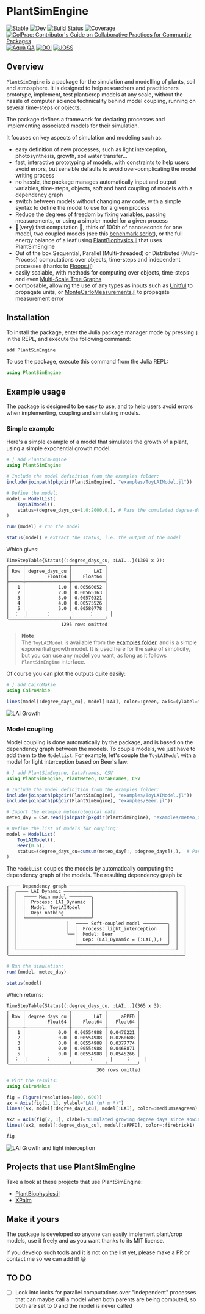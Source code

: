 # PlantSimEngine

[![Stable](https://img.shields.io/badge/docs-stable-blue.svg)](https://VEZY.github.io/PlantSimEngine.jl/stable)
[![Dev](https://img.shields.io/badge/docs-dev-blue.svg)](https://VEZY.github.io/PlantSimEngine.jl/dev)
[![Build Status](https://github.com/VEZY/PlantSimEngine.jl/actions/workflows/CI.yml/badge.svg?branch=main)](https://github.com/VEZY/PlantSimEngine.jl/actions/workflows/CI.yml?query=branch%3Amain)
[![Coverage](https://codecov.io/gh/VEZY/PlantSimEngine.jl/branch/main/graph/badge.svg)](https://codecov.io/gh/VEZY/PlantSimEngine.jl)
[![ColPrac: Contributor's Guide on Collaborative Practices for Community Packages](https://img.shields.io/badge/ColPrac-Contributor's%20Guide-blueviolet)](https://github.com/SciML/ColPrac)
[![Aqua QA](https://raw.githubusercontent.com/JuliaTesting/Aqua.jl/master/badge.svg)](https://github.com/JuliaTesting/Aqua.jl)
[![DOI](https://zenodo.org/badge/571659510.svg)](https://zenodo.org/badge/latestdoi/571659510)
[![JOSS](https://joss.theoj.org/papers/137e3e6c2ddc349bec39e06bb04e4e09/status.svg)](https://joss.theoj.org/papers/137e3e6c2ddc349bec39e06bb04e4e09)


## Overview

`PlantSimEngine` is a package for the simulation and modelling of plants, soil and atmosphere. It is designed to help researchers and practitioners prototype, implement, test plant/crop models at any scale, without the hassle of computer science technicality behind model coupling, running on several time-steps or objects.

The package defines a framework for declaring processes and implementing associated models for their simulation. 

It focuses on key aspects of simulation and modeling such as: 

- easy definition of new processes, such as light interception, photosynthesis, growth, soil water transfer...
- fast, interactive prototyping of models, with constraints to help users avoid errors, but sensible defaults to avoid over-complicating the model writing process
- no hassle, the package manages automatically input and output variables, time-steps, objects, soft and hard coupling of models with a dependency graph
- switch between models without changing any code, with a simple syntax to define the model to use for a given process
- Reduce the degrees of freedom by fixing variables, passing measurements, or using a simpler model for a given process
- 🚀(very) fast computation 🚀, think of 100th of nanoseconds for one model, two coupled models (see this [benchmark script](https://github.com/VEZY/PlantSimEngine.jl/blob/main/examples/benchmark.jl)), or the full energy balance of a leaf using [PlantBiophysics.jl](https://github.com/VEZY/PlantBiophysics.jl) that uses PlantSimEngine
- Out of the box Sequential, Parallel (Multi-threaded) or Distributed (Multi-Process) computations over objects, time-steps and independent processes (thanks to [Floops.jl](https://juliafolds.github.io/FLoops.jl/stable/))
- easily scalable, with methods for computing over objects, time-steps and even [Multi-Scale Tree Graphs](https://github.com/VEZY/MultiScaleTreeGraph.jl)
- composable, allowing the use of any types as inputs such as [Unitful](https://github.com/PainterQubits/Unitful.jl) to propagate units, or [MonteCarloMeasurements.jl](https://github.com/baggepinnen/MonteCarloMeasurements.jl) to propagate measurement error

## Installation

To install the package, enter the Julia package manager mode by pressing `]` in the REPL, and execute the following command:

```julia
add PlantSimEngine
```

To use the package, execute this command from the Julia REPL:

```julia
using PlantSimEngine
```

## Example usage

The package is designed to be easy to use, and to help users avoid errors when implementing, coupling and simulating models.

### Simple example 

Here's a simple example of a model that simulates the growth of a plant, using a simple exponential growth model:

```julia
# ] add PlantSimEngine
using PlantSimEngine

# Include the model definition from the examples folder:
include(joinpath(pkgdir(PlantSimEngine), "examples/ToyLAIModel.jl"))

# Define the model:
model = ModelList(
    ToyLAIModel(),
    status=(degree_days_cu=1.0:2000.0,), # Pass the cumulated degree-days as input to the model
)

run!(model) # run the model

status(model) # extract the status, i.e. the output of the model
```

Which gives:

```
TimeStepTable{Status{(:degree_days_cu, :LAI...}(1300 x 2):
╭─────┬────────────────┬────────────╮
│ Row │ degree_days_cu │        LAI │
│     │        Float64 │    Float64 │
├─────┼────────────────┼────────────┤
│   1 │            1.0 │ 0.00560052 │
│   2 │            2.0 │ 0.00565163 │
│   3 │            3.0 │ 0.00570321 │
│   4 │            4.0 │ 0.00575526 │
│   5 │            5.0 │ 0.00580778 │
│  ⋮  │       ⋮        │     ⋮      │
╰─────┴────────────────┴────────────╯
                    1295 rows omitted
```

> **Note**  
> The `ToyLAIModel` is available from the [examples folder](https://github.com/VEZY/PlantSimEngine.jl/tree/main/examples), and is a simple exponential growth model. It is used here for the sake of simplicity, but you can use any model you want, as long as it follows `PlantSimEngine` interface.

Of course you can plot the outputs quite easily:

```julia
# ] add CairoMakie
using CairoMakie

lines(model[:degree_days_cu], model[:LAI], color=:green, axis=(ylabel="LAI (m² m⁻²)", xlabel="Cumulated growing degree days since sowing (°C)"))
```

![LAI Growth](examples/LAI_growth.png)

### Model coupling

Model coupling is done automatically by the package, and is based on the dependency graph between the models. To couple models, we just have to add them to the `ModelList`. For example, let's couple the `ToyLAIModel` with a model for light interception based on Beer's law:

```julia
# ] add PlantSimEngine, DataFrames, CSV
using PlantSimEngine, PlantMeteo, DataFrames, CSV

# Include the model definition from the examples folder:
include(joinpath(pkgdir(PlantSimEngine), "examples/ToyLAIModel.jl"))
include(joinpath(pkgdir(PlantSimEngine), "examples/Beer.jl"))

# Import the example meteorological data:
meteo_day = CSV.read(joinpath(pkgdir(PlantSimEngine), "examples/meteo_day.csv"), DataFrame, header=18)

# Define the list of models for coupling:
model = ModelList(
    ToyLAIModel(),
    Beer(0.6),
    status=(degree_days_cu=cumsum(meteo_day[:, :degree_days]),),  # Pass the cumulated degree-days as input to `ToyLAIModel`, this could also be done using another model
)
```

The `ModelList` couples the models by automatically computing the dependency graph of the models. The resulting dependency graph is:

```
╭──── Dependency graph ──────────────────────────────────────────╮
│  ╭──── LAI_Dynamic ─────────────────────────────────────────╮  │
│  │  ╭──── Main model ────────╮                              │  │
│  │  │  Process: LAI_Dynamic  │                              │  │
│  │  │  Model: ToyLAIModel    │                              │  │
│  │  │  Dep: nothing          │                              │  │
│  │  ╰────────────────────────╯                              │  │
│  │                  │  ╭──── Soft-coupled model ─────────╮  │  │
│  │                  │  │  Process: light_interception    │  │  │
│  │                  └──│  Model: Beer                    │  │  │
│  │                     │  Dep: (LAI_Dynamic = (:LAI,),)  │  │  │
│  │                     ╰─────────────────────────────────╯  │  │
│  ╰──────────────────────────────────────────────────────────╯  │
╰────────────────────────────────────────────────────────────────╯
```

```julia
# Run the simulation:
run!(model, meteo_day)

status(model)
```

Which returns:

```
TimeStepTable{Status{(:degree_days_cu, :LAI...}(365 x 3):
╭─────┬────────────────┬────────────┬───────────╮
│ Row │ degree_days_cu │        LAI │     aPPFD │
│     │        Float64 │    Float64 │   Float64 │
├─────┼────────────────┼────────────┼───────────┤
│   1 │            0.0 │ 0.00554988 │ 0.0476221 │
│   2 │            0.0 │ 0.00554988 │ 0.0260688 │
│   3 │            0.0 │ 0.00554988 │ 0.0377774 │
│   4 │            0.0 │ 0.00554988 │ 0.0468871 │
│   5 │            0.0 │ 0.00554988 │ 0.0545266 │
│  ⋮  │       ⋮        │     ⋮      │     ⋮     │
╰─────┴────────────────┴────────────┴───────────╯
                                 360 rows omitted
```

```julia
# Plot the results:
using CairoMakie

fig = Figure(resolution=(800, 600))
ax = Axis(fig[1, 1], ylabel="LAI (m² m⁻²)")
lines!(ax, model[:degree_days_cu], model[:LAI], color=:mediumseagreen)

ax2 = Axis(fig[2, 1], xlabel="Cumulated growing degree days since sowing (°C)", ylabel="aPPFD (mol m⁻² d⁻¹)")
lines!(ax2, model[:degree_days_cu], model[:aPPFD], color=:firebrick1)

fig
```

![LAI Growth and light interception](examples/LAI_growth2.png)

## Projects that use PlantSimEngine

Take a look at these projects that use PlantSimEngine:

- [PlantBiophysics.jl](https://github.com/VEZY/PlantBiophysics.jl)
- [XPalm](https://github.com/PalmStudio/XPalm.jl)

## Make it yours 

The package is developed so anyone can easily implement plant/crop models, use it freely and as you want thanks to its MIT license. 

If you develop such tools and it is not on the list yet, please make a PR or contact me so we can add it! 😃


## TO DO

- [ ] Look into locks for parallel computations over "independent" processes that can maybe call a model when both parents are being computed, so both are set to 0 and the model is never called